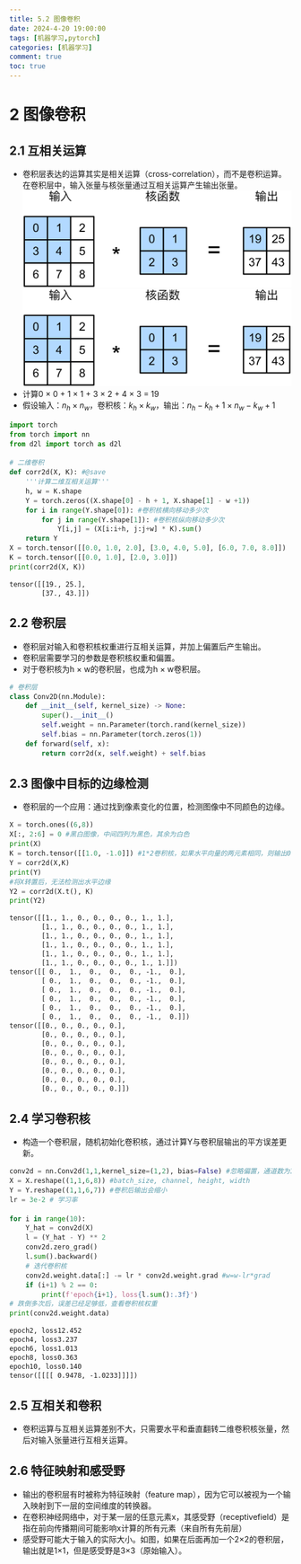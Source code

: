 ```yaml
---
title: 5.2 图像卷积
date: 2024-4-20 19:00:00
tags: [机器学习,pytorch]
categories: [机器学习]
comment: true
toc: true
---
```

#  
<!--more-->
# 2 图像卷积
## 2.1 互相关运算
- 卷积层表达的运算其实是相关运算（cross-correlation），而不是卷积运算。在卷积层中，输入张量与核张量通过互相关运算产生输出张量。
![](../../../../../../themes/yilia/source/img/deeplearning/code/pytorch/5_convolution/2_picture_cov/1.png)
![](img/deeplearning/code/pytorch/5_convolution/2_picture_cov/1.png)
- 计算0 × 0 + 1 × 1 + 3 × 2 + 4 × 3 = 19
- 假设输入：$n_h \times n_w$，卷积核：$k_h \times k_w$，输出：$n_h - k_h + 1 \times n_w - k_w + 1$



```python
import torch
from torch import nn
from d2l import torch as d2l

# 二维卷积
def corr2d(X, K): #@save
    '''计算二维互相关运算'''
    h, w = K.shape
    Y = torch.zeros((X.shape[0] - h + 1, X.shape[1] - w +1))
    for i in range(Y.shape[0]): #卷积核横向移动多少次
        for j in range(Y.shape[1]): #卷积核纵向移动多少次
            Y[i,j] = (X[i:i+h, j:j+w] * K).sum()
    return Y
X = torch.tensor([[0.0, 1.0, 2.0], [3.0, 4.0, 5.0], [6.0, 7.0, 8.0]])
K = torch.tensor([[0.0, 1.0], [2.0, 3.0]])
print(corr2d(X, K))
```

    tensor([[19., 25.],
            [37., 43.]])
    

## 2.2 卷积层
- 卷积层对输入和卷积核权重进行互相关运算，并加上偏置后产生输出。
- 卷积层需要学习的参数是卷积核权重和偏置。
- 对于卷积核为h × w的卷积层，也成为h × w卷积层。


```python
# 卷积层
class Conv2D(nn.Module):
    def __init__(self, kernel_size) -> None:
        super().__init__()
        self.weight = nn.Parameter(torch.rand(kernel_size))
        self.bias = nn.Parameter(torch.zeros(1))
    def forward(self, x):
        return corr2d(x, self.weight) + self.bias
```

## 2.3 图像中目标的边缘检测
- 卷积层的一个应用：通过找到像素变化的位置，检测图像中不同颜色的边缘。


```python
X = torch.ones((6,8))
X[:, 2:6] = 0 #黑白图像，中间四列为黑色，其余为白色
print(X)
K = torch.tensor([[1.0, -1.0]]) #1*2卷积核，如果水平向量的两元素相同，则输出0，否则输出非1
Y = corr2d(X,K)
print(Y)
#将X转置后，无法检测出水平边缘
Y2 = corr2d(X.t(), K)
print(Y2)
```

    tensor([[1., 1., 0., 0., 0., 0., 1., 1.],
            [1., 1., 0., 0., 0., 0., 1., 1.],
            [1., 1., 0., 0., 0., 0., 1., 1.],
            [1., 1., 0., 0., 0., 0., 1., 1.],
            [1., 1., 0., 0., 0., 0., 1., 1.],
            [1., 1., 0., 0., 0., 0., 1., 1.]])
    tensor([[ 0.,  1.,  0.,  0.,  0., -1.,  0.],
            [ 0.,  1.,  0.,  0.,  0., -1.,  0.],
            [ 0.,  1.,  0.,  0.,  0., -1.,  0.],
            [ 0.,  1.,  0.,  0.,  0., -1.,  0.],
            [ 0.,  1.,  0.,  0.,  0., -1.,  0.],
            [ 0.,  1.,  0.,  0.,  0., -1.,  0.]])
    tensor([[0., 0., 0., 0., 0.],
            [0., 0., 0., 0., 0.],
            [0., 0., 0., 0., 0.],
            [0., 0., 0., 0., 0.],
            [0., 0., 0., 0., 0.],
            [0., 0., 0., 0., 0.],
            [0., 0., 0., 0., 0.],
            [0., 0., 0., 0., 0.]])
    

## 2.4 学习卷积核
- 构造一个卷积层，随机初始化卷积核，通过计算Y与卷积层输出的平方误差更新。


```python
conv2d = nn.Conv2d(1,1,kernel_size=(1,2), bias=False) #忽略偏置，通道数为1
X = X.reshape((1,1,6,8)) #batch_size, channel, height, width
Y = Y.reshape((1,1,6,7)) #卷积后输出会缩小
lr = 3e-2 # 学习率

for i in range(10):
    Y_hat = conv2d(X)
    l = (Y_hat - Y) ** 2
    conv2d.zero_grad()
    l.sum().backward()
    # 迭代卷积核
    conv2d.weight.data[:] -= lr * conv2d.weight.grad #w=w-lr*grad
    if (i+1) % 2 == 0:
        print(f'epoch{i+1}, loss{l.sum():.3f}')
# 跌倒多次后，误差已经足够低，查看卷积核权重
print(conv2d.weight.data)
```

    epoch2, loss12.452
    epoch4, loss3.237
    epoch6, loss1.013
    epoch8, loss0.363
    epoch10, loss0.140
    tensor([[[[ 0.9478, -1.0233]]]])
    

## 2.5 互相关和卷积
- 卷积运算与互相关运算差别不大，只需要水平和垂直翻转二维卷积核张量，然后对输入张量进行互相关运算。
## 2.6 特征映射和感受野
- 输出的卷积层有时被称为特征映射（feature map），因为它可以被视为一个输入映射到下一层的空间维度的转换器。
- 在卷积神经网络中，对于某一层的任意元素x，其感受野（receptivefield）是指在前向传播期间可能影响x计算的所有元素（来自所有先前层）
- 感受野可能大于输入的实际大小。如图，如果在后面再加一个2×2的卷积层，输出就是1×1，但是感受野是3×3（原始输入）。
